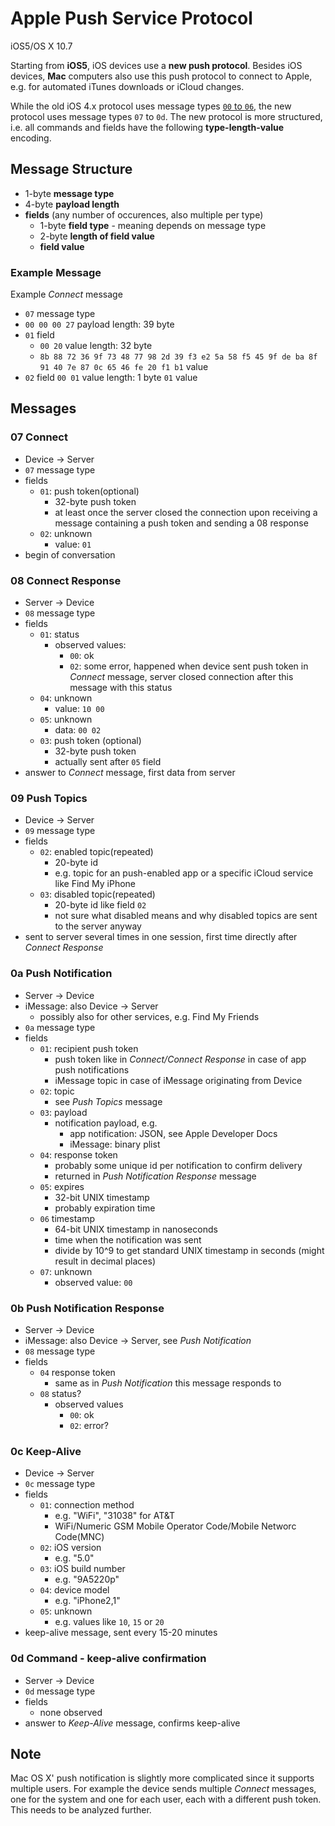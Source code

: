 # Apple Push Service Protocol
iOS5/OS X 10.7

Starting from **iOS5**, iOS devices use a **new push protocol**. Besides iOS devices, **Mac** computers also use this push protocol to connect to Apple, e.g. for automated iTunes downloads or iCloud changes.

While the old iOS 4.x protocol uses message types [`00` to `06`](http://ios-rev.tumblr.com/post/7727869991/apple-push-service-protocol), the new protocol uses message types `07` to `0d`. The new protocol is more structured, i.e. all commands and fields have the following **type-length-value** encoding.

## Message Structure
* 1-byte **message type**
* 4-byte **payload length**
* **fields** (any number of occurences, also multiple per type)
    * 1-byte **field type** - meaning depends on message type
    * 2-byte **length of field value**
    * **field value**

### Example Message
Example *Connect* message

* `07` message type
* `00 00 00 27` payload length: 39 byte
* `01` field
    * `00 20` value length: 32 byte
    * `8b 88 72 36 9f 73 48 77 98 2d 39 f3 e2 5a 58 f5 45 9f de ba 8f 91 40 7e 87 0c 65 46 fe 20 f1 b1` value
* `02` field
    `00 01` value length: 1 byte
    `01` value</pre>

## Messages
### 07 Connect
* Device -> Server
* `07` message type
* fields
    * `01`: push token(optional)
        * 32-byte push token
        * at least once the server closed the connection upon receiving a message containing a push token and sending a 08 response
    * `02`: unknown
        * value: `01`
* begin of conversation

### 08 Connect Response
* Server -> Device
* `08` message type
* fields
    * `01`: status
        * observed values:
            * `00`: ok
            * `02`: some error, happened when device sent push token in *Connect* message, server closed connection after this message with this status
    * `04`: unknown
        * value: `10 00`
    * `05`: unknown
        * data: `00 02`
    * `03`: push token (optional)
        * 32-byte push token
        * actually sent after `05` field
* answer to *Connect* message, first data from server

### 09 Push Topics
* Device -> Server
* `09` message type
* fields
    * `02`: enabled topic(repeated)
        * 20-byte id
        * e.g. topic for an push-enabled app or a specific iCloud service like Find My iPhone
    * `03`: disabled topic(repeated)
        * 20-byte id like field `02`
        * not sure what disabled means and why disabled topics are sent to the server anyway
* sent to server several times in one session, first time directly after *Connect Response*

### 0a Push Notification
* Server -> Device
* iMessage: also Device -> Server
    * possibly also for other services, e.g. Find My Friends
* `0a` message type
* fields
    * `01`: recipient push token
        * push token like in *Connect/Connect Response* in case of app push notifications
        * iMessage topic in case of iMessage originating from Device
    * `02`: topic
        * see *Push Topics* message
    * `03`: payload
        * notification payload, e.g.
            * app notification: JSON, see Apple Developer Docs
            * iMessage: binary plist
    * `04`: response token
        * probably some unique id per notification to confirm delivery
        * returned in *Push Notification Response* message
    * `05`: expires
        * 32-bit UNIX timestamp
        * probably expiration time
    * `06` timestamp
        * 64-bit UNIX timestamp in nanoseconds
        * time when the notification was sent
        * divide by 10^9 to get standard UNIX timestamp in seconds (might result in decimal places)
    * `07`: unknown
        * observed value: `00`

### 0b Push Notification Response
* Server -> Device
* iMessage: also Device -> Server, see *Push Notification*
* `08` message type
* fields
    * `04` response token
        * same as in *Push Notification* this message responds to
    * `08` status?
        * observed values
            * `00`: ok
            * `02`: error?

### 0c Keep-Alive
* Device -> Server
* `0c` message type
* fields
    * `01`: connection method
        * e.g. "WiFi", "31038" for AT&T
        * WiFi/Numeric GSM Mobile Operator Code/Mobile Networc Code(MNC)
    * `02`: iOS version
        * e.g. "5.0"
    * `03`: iOS build number
        * e.g. "9A5220p"
    * `04`: device model
        * e.g. "iPhone2,1"
    * `05`: unknown
        * e.g. values like `10`, `15` or `20`
* keep-alive message, sent every 15-20 minutes

### 0d Command - keep-alive confirmation
* Server -> Device
* `0d` message type
* fields
    * none observed
* answer to *Keep-Alive* message, confirms keep-alive

## Note

Mac OS X' push notification is slightly more complicated since it supports multiple users. For example the device sends multiple *Connect* messages, one for the system and one for each user, each with a different push token. This needs to be analyzed further.

